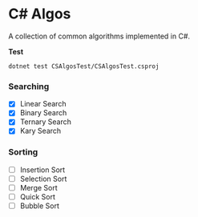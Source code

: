 # C# Algos
A collection of common algorithms implemented in C#.

**Test**
```ssh
dotnet test CSAlgosTest/CSAlgosTest.csproj
```

### Searching

- [x] Linear Search
- [x] Binary Search
- [x] Ternary Search
- [x] Kary Search

### Sorting

- [ ] Insertion Sort
- [ ] Selection Sort
- [ ] Merge Sort
- [ ] Quick Sort
- [ ] Bubble Sort
